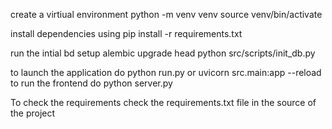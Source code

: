 create a virtiual environment 
python -m venv venv 
source venv/bin/activate

install dependencies using pip install -r requirements.txt

run the intial bd setup alembic upgrade head python src/scripts/init_db.py

to launch the application do python run.py or uvicorn src.main:app --reload to run the frontend do python server.py

To check the requirements check the requirements.txt file in the source of the project
